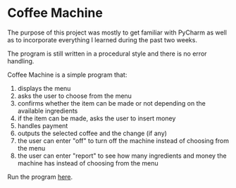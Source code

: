 # Coffee Machine
The purpose of this project was mostly to get familiar with PyCharm as well as to
incorporate everything I learned during the past two weeks.

The program is still written in a procedural style and there is no error handling.

Coffee Machine is a simple program that:
1. displays the menu
2. asks the user to choose from the menu
3. confirms whether the item can be made or not depending on the available ingredients
4. if the item can be made, asks the user to insert money
5. handles payment
6. outputs the selected coffee and the change (if any)
7. the user can enter "off" to turn off the machine instead of choosing from the menu
8. the user can enter "report" to see how many ingredients and money the machine has instead of choosing from the menu


Run the program [here](https://trinket.io/python/96c53e7781?outputOnly=true&runOption=run&showInstructions=true).